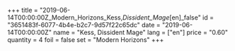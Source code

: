 +++
title = "2019-06-14T00:00:00Z_Modern_Horizons_Kess,_Dissident_Mage_[en]_false"
id = "3651483f-6077-4b4e-b2c7-9d57f22c65dc"
date = "2019-06-14T00:00:00Z"
name = "Kess, Dissident Mage"
lang = ["en"]
price = "0.60"
quantity = 4
foil = false
set = "Modern Horizons"
+++
